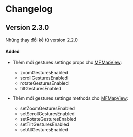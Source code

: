 # Changelog

## Version 2.3.0

Những thay đổi kể từ version 2.2.0

#### Added

- Thêm mới gestures settings props cho [MFMapView](guides/mapview?id=react-view-props):
  + zoomGesturesEnabled
  + scrollGesturesEnabled
  + rotateGesturesEnabled
  + tiltGesturesEnabled

- Thêm mới gestures settings methods cho [MFMapView](guides/mapview?id=methods):
  + setZoomGesturesEnabled
  + setScrollGesturesEnabled
  + setRotateGesturesEnabled
  + setTiltGesturesEnabled
  + setAllGesturesEnabled

<!-- #### Changed -->
<!-- #### Deprecated -->
<!-- #### Removed -->
<!-- #### Fixed -->
<!-- #### Security -->
